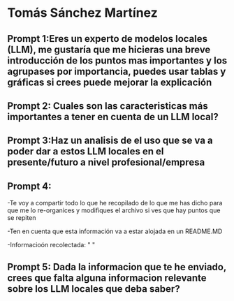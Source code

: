 # Tomás Sánchez Martínez

## Prompt 1:Eres un experto de modelos locales (LLM), me gustaría que me hicieras una breve introducción de los puntos mas importantes y los agrupases por importancia, puedes usar tablas y gráficas si crees puede mejorar la explicación

## Prompt 2: Cuales son las caracteristicas más importantes a tener en cuenta de un LLM local?

## Prompt 3:Haz un analisis de el uso que se va a poder dar a estos LLM locales en el presente/futuro a nivel profesional/empresa

## Prompt 4:

-Te voy a compartir todo lo que he recopilado de lo que me has dicho para que me lo re-organices y modifiques el archivo si ves que hay puntos que se repiten

-Ten en cuenta que esta información va a estar alojada en un README.MD

-Informacioón recolectada: " "

## Prompt 5: Dada la informacion que te he enviado, crees que falta alguna informacion relevante sobre los LLM locales que deba saber?
